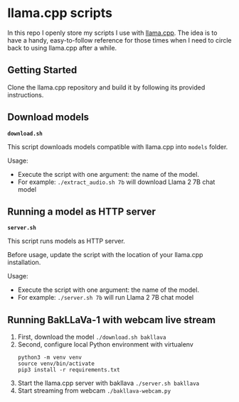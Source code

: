 # llama.cpp scripts

In this repo I openly store my scripts I use with [llama.cpp](https://github.com/ggerganov/llama.cpp). The idea is to have a handy, easy-to-follow reference for those times when I need to circle back to using llama.cpp after a while.

## Getting Started

Clone the llama.cpp repository and build it by following its provided instructions.

## Download models

**`download.sh`**

This script downloads models compatible with llama.cpp into `models` folder.

Usage:
- Execute the script with one argument: the name of the model.
- For example: `./extract_audio.sh 7b` will download Llama 2 7B chat model

## Running a model as HTTP server

**`server.sh`**

This script runs models as HTTP server.

Before usage, update the script with the location of your llama.cpp installation.

Usage:
- Execute the script with one argument: the name of the model.
- For example: `./server.sh 7b` will run Llama 2 7B chat model

## Running BakLLaVa-1 with webcam live stream

1. First, download the model `./download.sh bakllava`
2. Second, configure local Python environment with virtualenv
    ```
    python3 -m venv venv
    source venv/bin/activate
    pip3 install -r requirements.txt
    ```
3. Start the llama.cpp server with bakllava `./server.sh bakllava`
4. Start streaming from webcam `./bakllava-webcam.py`
